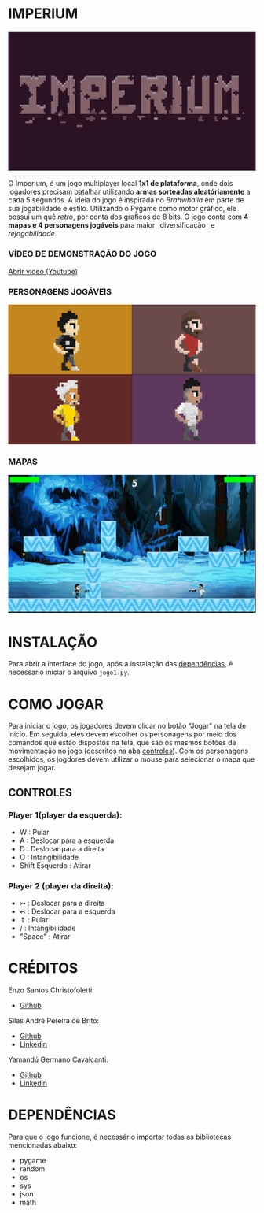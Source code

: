 # IMPERIUM
![](https://raw.githubusercontent.com/SilasAPB/Pygame/0ecbaee53d956621f996839c56b9e10b73da0903/jogo/assets/img/ImperiumMinimal.png)

O Imperium, é um jogo multiplayer local **1x1 de plataforma**, onde dois jogadores precisam batalhar utilizando **armas sorteadas aleatóriamente** a cada 5 segundos.
A ideia do jogo é inspirada no _Brahwhalla_ em parte de sua jogabilidade e estilo. Utilizando o Pygame como motor gráfico, ele possui um quê _retro_, por conta dos graficos de 8 bits.
O jogo conta com **4 mapas e 4 personagens jogáveis** para maior _diversificação _e _rejogabilidade_.
### VÍDEO DE DEMONSTRAÇÃO DO JOGO
[Abrir vídeo (Youtube)](https://www.youtube.com/watch?v=njqOKVL91vQ)

### PERSONAGENS JOGÁVEIS
![](https://github.com/SilasAPB/Pygame/blob/main/jogo/assets/img/CharactersPose.png)

### MAPAS
![](https://github.com/SilasAPB/Pygame/blob/main/jogo/assets/img/maps.gif)

# INSTALAÇÃO

Para abrir a interface do jogo, após a instalação das [dependências](#depend%C3%AAncias), é necessario iniciar o arquivo `jogo1.py`.



# COMO JOGAR

Para iniciar o jogo, os jogadores devem clicar no botão "Jogar" na tela de inicio. Em seguida, eles devem escolher os personagens por meio dos comandos que estão dispostos na tela, que são os mesmos botões de movimentação no jogo (descritos na aba [controles](#controles)). Com os personagens escolhidos, os jogdores devem utilizar o mouse para selecionar o mapa que desejam jogar.

## CONTROLES
### Player 1(player da esquerda):

* W : Pular
* A : Deslocar para a esquerda
* D : Deslocar para a direita
* Q : Intangibilidade 
* Shift Esquerdo : Atirar


### Player 2 (player da direita):

* ↣ : Deslocar para a direita
* ↢ : Deslocar para a esquerda
* ↥ : Pular
* / : Intangibilidade
* "Space" : Atirar



# CRÉDITOS

Enzo Santos Christofoletti:
* [Github](https://github.com/enzochristo)

Silas André Pereira de Brito:
* [Github](https://github.com/SilasAPB)
* [Linkedin](https://www.linkedin.com/in/silas-pereira-09198620b/)

Yamandú Germano Cavalcanti:
* [Github](https://github.com/YamanduGermano)
* [Linkedin](https://www.linkedin.com/in/yamandu-germano/)



# DEPENDÊNCIAS

Para que o jogo funcione, é necessário importar todas as bibliotecas mencionadas abaixo:
* pygame
* random
* os
* sys 
* json
* math

